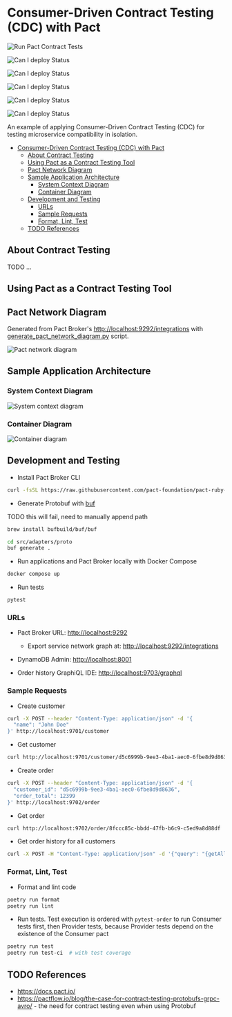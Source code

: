 # Consumer-Driven Contract Testing (CDC) with Pact

![Run Pact Contract Tests](https://github.com/filipsnastins/consumer-driven-contract-testing-with-pact-python/workflows/Run%20Pact%20Contract%20Tests/badge.svg)

![Can I deploy Status](https://filipsnastins.pactflow.io/pacticipants/frontend--graphql/branches/main/latest-version/can-i-deploy/to-environment/production/badge?label=can-i-deploy+frontend--graphql)

![Can I deploy Status](https://filipsnastins.pactflow.io/pacticipants/frontend--rest/branches/main/latest-version/can-i-deploy/to-environment/production/badge?label=can-i-deploy+frontend--rest)

![Can I deploy Status](https://filipsnastins.pactflow.io/pacticipants/service-customers--sns/branches/main/latest-version/can-i-deploy/to-environment/production/badge?label=can-i-deploy+service-customers--sns)

![Can I deploy Status](https://filipsnastins.pactflow.io/pacticipants/service-order-history--sns/branches/main/latest-version/can-i-deploy/to-environment/production/badge?label=can-i-deploy+service-order-history--sns)

![Can I deploy Status](https://filipsnastins.pactflow.io/pacticipants/service-orders--sns/branches/main/latest-version/can-i-deploy/to-environment/production/badge?label=can-i-deploy+service-orders--sns)

An example of applying Consumer-Driven Contract Testing (CDC) for testing microservice compatibility in isolation.

- [Consumer-Driven Contract Testing (CDC) with Pact](#consumer-driven-contract-testing-cdc-with-pact)
  - [About Contract Testing](#about-contract-testing)
  - [Using Pact as a Contract Testing Tool](#using-pact-as-a-contract-testing-tool)
  - [Pact Network Diagram](#pact-network-diagram)
  - [Sample Application Architecture](#sample-application-architecture)
    - [System Context Diagram](#system-context-diagram)
    - [Container Diagram](#container-diagram)
  - [Development and Testing](#development-and-testing)
    - [URLs](#urls)
    - [Sample Requests](#sample-requests)
    - [Format, Lint, Test](#format-lint-test)
  - [TODO References](#todo-references)

## About Contract Testing

TODO ...

## Using Pact as a Contract Testing Tool

## Pact Network Diagram

Generated from Pact Broker's <http://localhost:9292/integrations> with
[generate_pact_network_diagram.py](src/diagram/generate_pact_network_diagram.py) script.

![Pact network diagram](docs/pact/network.png)

## Sample Application Architecture

### System Context Diagram

![System context diagram](docs/architecture/c4/level_1_system_context/ecommerce_system_context.png)

### Container Diagram

![Container diagram](docs/architecture/c4/level_2_container/ecommerce_system_container.png)

## Development and Testing

- Install Pact Broker CLI

```bash
curl -fsSL https://raw.githubusercontent.com/pact-foundation/pact-ruby-standalone/master/install.sh | PACT_CLI_VERSION=v2.0.10 bash
```

- Generate Protobuf with [buf](https://buf.build)

TODO this will fail, need to manually append path

```bash
brew install bufbuild/buf/buf

cd src/adapters/proto
buf generate .
```

- Run applications and Pact Broker locally with Docker Compose

```bash
docker compose up
```

- Run tests

```bash
pytest
```

### URLs

- Pact Broker URL: <http://localhost:9292>

  - Export service network graph at: <http://localhost:9292/integrations>

- DynamoDB Admin: <http://localhost:8001>

- Order history GraphiQL IDE: <http://localhost:9703/graphql>

### Sample Requests

- Create customer

```bash
curl -X POST --header "Content-Type: application/json" -d '{
  "name": "John Doe"
}' http://localhost:9701/customer
```

- Get customer

```bash
curl http://localhost:9701/customer/d5c6999b-9ee3-4ba1-aec0-6fbe8d9d8636
```

- Create order

```bash
curl -X POST --header "Content-Type: application/json" -d '{
  "customer_id": "d5c6999b-9ee3-4ba1-aec0-6fbe8d9d8636",
  "order_total": 12399
}' http://localhost:9702/order
```

- Get order

```bash
curl http://localhost:9702/order/8fccc85c-bbdd-47fb-b6c9-c5ed9a8d88df
```

- Get order history for all customers

```bash
curl -X POST -H "Content-Type: application/json" -d '{"query": "{getAllCustomers {id name orders {id orderTotal state}}}"}' http://localhost:9703/graphql
```

### Format, Lint, Test

- Format and lint code

```bash
poetry run format
poetry run lint
```

- Run tests.
  Test execution is ordered with `pytest-order` to run Consumer tests first, then Provider tests,
  because Provider tests depend on the existence of the Consumer pact

```bash
poetry run test
poetry run test-ci  # with test coverage
```

## TODO References

- <https://docs.pact.io/>
- <https://pactflow.io/blog/the-case-for-contract-testing-protobufs-grpc-avro/> - the need for contract testing
  even when using Protobuf
